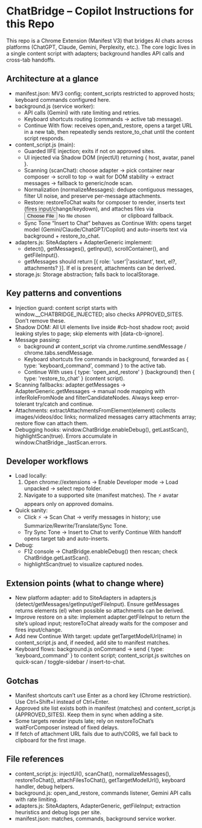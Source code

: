 # ChatBridge – Copilot Instructions for this Repo

This repo is a Chrome Extension (Manifest V3) that bridges AI chats across platforms (ChatGPT, Claude, Gemini, Perplexity, etc.). The core logic lives in a single content script with adapters; background handles API calls and cross-tab handoffs.

## Architecture at a glance
- manifest.json: MV3 config; content_scripts restricted to approved hosts; keyboard commands configured here.
- background.js (service worker):
  - API calls (Gemini) with rate limiting and retries.
  - Keyboard shortcuts routing (commands → active tab message).
  - Continue With flow: receives open_and_restore, opens a target URL in a new tab, then repeatedly sends restore_to_chat until the content script responds.
- content_script.js (main):
  - Guarded IIFE injection; exits if not on approved sites.
  - UI injected via Shadow DOM (injectUI) returning { host, avatar, panel }.
  - Scanning (scanChat): choose adapter → pick container near composer → scroll to top → wait for DOM stability → extract messages → fallback to generic/node scan.
  - Normalization (normalizeMessages): dedupe contiguous messages, filter UI noise, and preserve per-message attachments.
  - Restore: restoreToChat waits for composer to render, inserts text (fires input/change/keydown), and attaches files via <input type=file> or clipboard fallback.
  - Sync Tone “Insert to Chat” behaves as Continue With: opens target model (Gemini/Claude/ChatGPT/Copilot) and auto-inserts text via background + restore_to_chat.
- adapters.js: SiteAdapters + AdapterGeneric implement:
  - detect(), getMessages(), getInput(), scrollContainer(), and getFileInput().
  - getMessages should return [{ role: 'user'|'assistant', text, el?, attachments? }]. If el is present, attachments can be derived.
- storage.js: Storage abstraction; falls back to localStorage.

## Key patterns and conventions
- Injection guard: content script starts with window.__CHATBRIDGE_INJECTED; also checks APPROVED_SITES. Don’t remove these.
- Shadow DOM: All UI elements live inside #cb-host shadow root; avoid leaking styles to page; skip elements with [data-cb-ignore].
- Message passing:
  - background ⇄ content_script via chrome.runtime.sendMessage / chrome.tabs.sendMessage.
  - Keyboard shortcuts fire commands in background, forwarded as { type: 'keyboard_command', command } to the active tab.
  - Continue With uses { type: 'open_and_restore' } (background) then { type: 'restore_to_chat' } (content script).
- Scanning fallbacks: adapter.getMessages → AdapterGeneric.getMessages → manual node mapping with inferRoleFromNode and filterCandidateNodes. Always keep error-tolerant try/catch and continue.
- Attachments: extractAttachmentsFromElement(element) collects images/videos/doc links; normalized messages carry attachments array; restore flow can attach them.
- Debugging hooks: window.ChatBridge.enableDebug(), getLastScan(), highlightScan(true). Errors accumulate in window.ChatBridge._lastScan.errors.

## Developer workflows
- Load locally:
  1) Open chrome://extensions → Enable Developer mode → Load unpacked → select repo folder.
  2) Navigate to a supported site (manifest matches). The ⚡ avatar appears only on approved domains.
- Quick sanity:
  - Click ⚡ → Scan Chat → verify messages in history; use Summarize/Rewrite/Translate/Sync Tone.
  - Try Sync Tone → Insert to Chat to verify Continue With handoff opens target tab and auto-inserts.
- Debug:
  - F12 console → ChatBridge.enableDebug() then rescan; check ChatBridge.getLastScan().
  - highlightScan(true) to visualize captured nodes.

## Extension points (what to change where)
- New platform adapter: add to SiteAdapters in adapters.js (detect/getMessages/getInput/getFileInput). Ensure getMessages returns elements (el) when possible so attachments can be derived.
- Improve restore on a site: implement adapter.getFileInput to return the site’s upload input; restoreToChat already waits for the composer and fires input/change.
- Add new Continue With target: update getTargetModelUrl(name) in content_script.js and, if needed, add site to manifest matches.
- Keyboard flows: background.js onCommand → send { type: 'keyboard_command' } to content script; content_script.js switches on quick-scan / toggle-sidebar / insert-to-chat.

## Gotchas
- Manifest shortcuts can’t use Enter as a chord key (Chrome restriction). Use Ctrl+Shift+I instead of Ctrl+Enter.
- Approved site list exists both in manifest (matches) and content_script.js (APPROVED_SITES). Keep them in sync when adding a site.
- Some targets render inputs late; rely on restoreToChat’s waitForComposer instead of fixed delays.
- If fetch of attachment URL fails due to auth/CORS, we fall back to clipboard for the first image.

## File references
- content_script.js: injectUI(), scanChat(), normalizeMessages(), restoreToChat(), attachFilesToChat(), getTargetModelUrl(), keyboard handler, debug helpers.
- background.js: open_and_restore, commands listener, Gemini API calls with rate limiting.
- adapters.js: SiteAdapters, AdapterGeneric, getFileInput; extraction heuristics and debug logs per site.
- manifest.json: matches, commands, background service worker.
